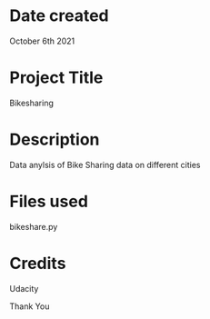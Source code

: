 # Date created
October 6th 2021

# Project Title
Bikesharing

# Description
Data anylsis of Bike Sharing data on different cities

# Files used
bikeshare.py

# Credits
Udacity

Thank You